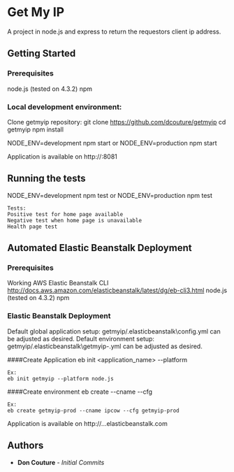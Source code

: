 # Get My IP

A project in node.js and express to return the requestors client ip address.

## Getting Started

### Prerequisites

node.js (tested on 4.3.2)
npm

### Local development environment:

Clone getmyip repository:
git clone https://github.com/dcouture/getmyip
cd getmyip
npm install

NODE_ENV=development npm start
or
NODE_ENV=production npm start

Application is available on http://<ipaddress>:8081

## Running the tests

NODE_ENV=development npm test
or
NODE_ENV=production npm test

```
Tests:
Positive test for home page available
Negative test when home page is unavailable
Health page test
```

## Automated Elastic Beanstalk Deployment

### Prerequisites

Working AWS Elastic Beanstalk CLI http://docs.aws.amazon.com/elasticbeanstalk/latest/dg/eb-cli3.html
node.js (tested on 4.3.2)
npm

### Elastic Beanstalk Deployment

Default global application setup: getmyip/.elasticbeanstalk\config.yml can be adjusted as desired.
Default environment setup: getmyip/.elasticbeanstalk\getmyip-<env>.yml can be adjusted as desired.

####Create Application
eb init <application_name> --platform <platform>

```
Ex:
eb init getmyip --platform node.js
```

####Create environment
eb create <environment> --cname <cname-prefix> --cfg <environment config file>

```
Ex:
eb create getmyip-prod --cname ipcow --cfg getmyip-prod
```
Application is available on http://<cname-prefix>.<region>..elasticbeanstalk.com 

## Authors

* **Don Couture** - *Initial Commits*
